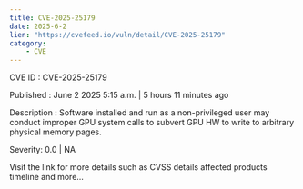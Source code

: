 ```yaml
---
title: CVE-2025-25179
date: 2025-6-2
lien: "https://cvefeed.io/vuln/detail/CVE-2025-25179"
category:
    - CVE
---
```


CVE ID : CVE-2025-25179

Published :  June 2
2025
5:15 a.m. | 5 hours
11 minutes ago

Description : Software installed and run as a non-privileged user may conduct improper GPU system calls to subvert GPU HW to write to arbitrary physical memory pages.

Severity: 0.0 | NA

Visit the link for more details
such as CVSS details
affected products
timeline
and more...
